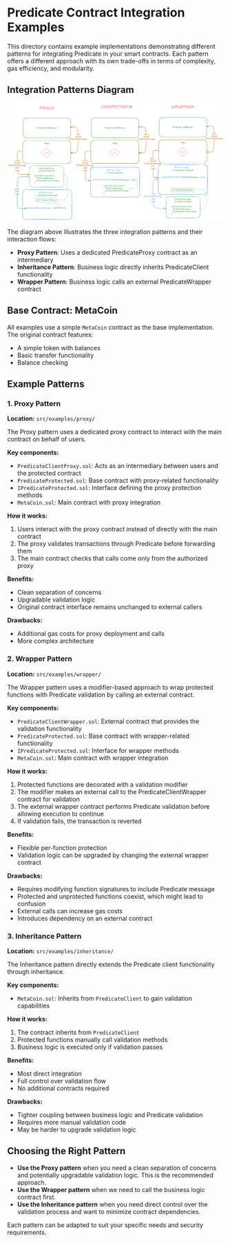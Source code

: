 # Predicate Contract Integration Examples

This directory contains example implementations demonstrating different patterns for integrating Predicate in your smart contracts. Each pattern offers a different approach with its own trade-offs in terms of complexity, gas efficiency, and modularity.

## Integration Patterns Diagram

![Integration Patterns](./integration-patterns.png)

The diagram above illustrates the three integration patterns and their interaction flows:
- **Proxy Pattern**: Uses a dedicated PredicateProxy contract as an intermediary
- **Inheritance Pattern**: Business logic directly inherits PredicateClient functionality
- **Wrapper Pattern**: Business logic calls an external PredicateWrapper contract

## Base Contract: MetaCoin

All examples use a simple `MetaCoin` contract as the base implementation. The original contract features:
- A simple token with balances
- Basic transfer functionality 
- Balance checking

## Example Patterns

### 1. Proxy Pattern

**Location:** `src/examples/proxy/`

The Proxy pattern uses a dedicated proxy contract to interact with the main contract on behalf of users.

**Key components:**
- `PredicateClientProxy.sol`: Acts as an intermediary between users and the protected contract
- `PredicateProtected.sol`: Base contract with proxy-related functionality
- `IPredicateProtected.sol`: Interface defining the proxy protection methods
- `MetaCoin.sol`: Main contract with proxy integration

**How it works:**
1. Users interact with the proxy contract instead of directly with the main contract
2. The proxy validates transactions through Predicate before forwarding them
3. The main contract checks that calls come only from the authorized proxy

**Benefits:**
- Clean separation of concerns
- Upgradable validation logic
- Original contract interface remains unchanged to external callers

**Drawbacks:**
- Additional gas costs for proxy deployment and calls
- More complex architecture

### 2. Wrapper Pattern

**Location:** `src/examples/wrapper/`

The Wrapper pattern uses a modifier-based approach to wrap protected functions with Predicate validation by calling an external contract.

**Key components:**
- `PredicateClientWrapper.sol`: External contract that provides the validation functionality
- `PredicateProtected.sol`: Base contract with wrapper-related functionality
- `IPredicateProtected.sol`: Interface for wrapper methods
- `MetaCoin.sol`: Main contract with wrapper integration

**How it works:**
1. Protected functions are decorated with a validation modifier
2. The modifier makes an external call to the PredicateClientWrapper contract for validation
3. The external wrapper contract performs Predicate validation before allowing execution to continue
4. If validation fails, the transaction is reverted

**Benefits:**
- Flexible per-function protection
- Validation logic can be upgraded by changing the external wrapper contract

**Drawbacks:**
- Requires modifying function signatures to include Predicate message
- Protected and unprotected functions coexist, which might lead to confusion
- External calls can increase gas costs
- Introduces dependency on an external contract

### 3. Inheritance Pattern

**Location:** `src/examples/inheritance/`

The Inheritance pattern directly extends the Predicate client functionality through inheritance.

**Key components:**
- `MetaCoin.sol`: Inherits from `PredicateClient` to gain validation capabilities

**How it works:**
1. The contract inherits from `PredicateClient`
2. Protected functions manually call validation methods
3. Business logic is executed only if validation passes

**Benefits:**
- Most direct integration
- Full control over validation flow
- No additional contracts required

**Drawbacks:**
- Tighter coupling between business logic and Predicate validation
- Requires more manual validation code
- May be harder to upgrade validation logic

## Choosing the Right Pattern

- **Use the Proxy pattern** when you need a clean separation of concerns and potentially upgradable validation logic. This is the recommended approach.
- **Use the Wrapper pattern** when we need to call the business logic contract first.
- **Use the Inheritance pattern** when you need direct control over the validation process and want to minimize contract dependencies.

Each pattern can be adapted to suit your specific needs and security requirements.